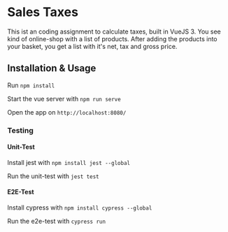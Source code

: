 # Sales Taxes

This ist an coding assignment to calculate taxes, built in VueJS 3. You see kind of online-shop with a list of products. After adding the products into your basket, you get a list with it's net, tax and gross price.

## Installation & Usage

Run `npm install`

Start the vue server with `npm run serve`

Open the app on `http://localhost:8080/`

### Testing

#### Unit-Test

Install jest with `npm install jest --global`

Run the unit-test with `jest test`

#### E2E-Test

Install cypress with `npm install cypress --global`

Run the e2e-test with `cypress run`
